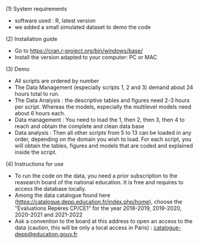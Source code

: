 (1) System requirements
   - software used : R, latest version
   - we added a small simulated dataset to demo the code
     
(2) Installation guide
   - Go to https://cran.r-project.org/bin/windows/base/
   - Install the version adapted to your computer: PC or MAC
     
(3) Demo
   - All scripts are ordered by number
   - The Data Management (especially scripts 1, 2 and 3) demand about 24 hours total to run.
   - The Data Analysis : the descriptive tables and figures need 2-3 hours per script. Whereas the models, especially the multilevel models need about 6 hours each.
   - Data management : You need to load the 1, then 2, then 3, then 4 to reach and obtain the complete and clean data base
   - Data analysis : Then all other scripts from 5 to 13 can be loaded in any order, depending on the domain you wish to load. For each script, you will obtain the tables, figures and models that are coded and explained inside the script.
     
(4) Instructions for use
   - To run the code on the data, you need a prior subscription to the reasearch board of the national education. It is free and requires to access the database locally.
   - Among the data catalogue found here (https://catalogue.depp.education.fr/index.php/home), choose the "Evaluations Repères CP/CE1" for the year 2018-2019, 2019-2020, 2020-2021 and 2021-2022
   - Ask a convention to the board at this address to open an access to the data (caution, this will be only a local access in Paris) : catalogue-depp@education.gouv.fr
